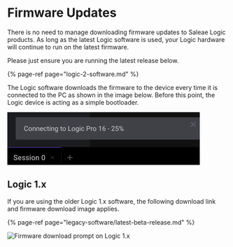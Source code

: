 # Firmware Updates

There is no need to manage downloading firmware updates to Saleae Logic products. As long as the latest Logic software is used, your Logic hardware will continue to run on the latest firmware.

Please just ensure you are running the latest release below.

{% page-ref page="logic-2-software.md" %}

The Logic software downloads the firmware to the device every time it is connected to the PC as shown in the image below. Before this point, the Logic device is acting as a simple bootloader.

![Firmware download prompt on Logic 2](../.gitbook/assets/screen-shot-2020-09-03-at-7.17.08-pm.png)



## Logic 1.x

If you are using the older Logic 1.x software, the following download link and firmware download image applies.

{% page-ref page="legacy-software/latest-beta-release.md" %}

![Firmware download prompt on Logic 1.x](../.gitbook/assets/2018-10-02_1032.png)



